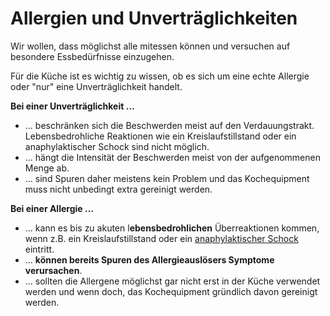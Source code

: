 # Allergien und Unverträglichkeiten
Wir wollen, dass möglichst alle mitessen können und versuchen auf besondere Essbedürfnisse einzugehen. 

Für die Küche ist es wichtig zu wissen, ob es sich um eine echte Allergie oder "nur" eine Unverträglichkeit handelt.

**Bei einer Unverträglichkeit …**
* ... beschränken sich die Beschwerden meist auf den Verdauungstrakt. Lebensbedrohliche Reaktionen wie ein Kreislaufstillstand oder ein anaphylaktischer Schock sind nicht möglich.
* ... hängt die Intensität der Beschwerden meist von der aufgenommenen Menge ab.
* ... sind Spuren daher meistens kein Problem und das Kochequipment muss nicht unbedingt extra gereinigt werden.

**Bei einer Allergie …**
* ... kann es bis zu akuten l**ebensbedrohlichen** Überreaktionen kommen, wenn z.B. ein Kreislaufstillstand oder ein [anaphylaktischer Schock](https://www.gesundheit.gv.at/krankheiten/erste-hilfe/notfall/allergische-reaktion.html) eintritt.
* ... **können bereits Spuren des Allergieauslösers Symptome verursachen**.
* ... sollten die Allergene möglichst gar nicht erst in der Küche verwendet werden und wenn doch, das Kochequipment gründlich davon gereinigt werden.